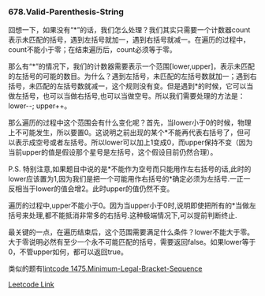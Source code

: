 ### 678.Valid-Parenthesis-String

回想一下，如果没有“\*”的话，我们怎么处理？我们其实只需要一个计数器count表示未匹配的括号，遇到左括号就加一，遇到右括号就减一。在遍历的过程中，count不能小于零；在结束遍历后，count必须等于零。

那么有“\*”的情况下，我们的计数器需要表示一个范围[lower,upper]，表示未匹配的左括号的可能的数目。为什么？遇到左括号，未匹配的左括号数就加一；遇到右括号，未匹配的左括号数就减一，这个规则没有变。但是遇到\*的时候，它可以当做左括号，也可以当做右括号,也可以当做空号。所以我们需要处理的方法是：lower--; upper++。

那么遍历的过程中这个范围会有什么变化呢？首先，当lower小于0的时候，物理上不可能发生，所以要置0。这说明之前出现的某个\*不能再代表右括号了，但可以表示成空号或者左括号。所以lower可以加上1变成0，而upper保持不变（因为当前upper的值是假设那个星号是左括号，这个假设目前仍然合理）。

P.S. 特别注意,如果题目中说的是\*不能作为空号而只能用作左右括号的话,此时的lower应该置为1,因为我们是把一个可能用作右括号的\*确定必须为左括号.一正一反相当于lower的值会增2。此时upper的值仍然不变。

遍历的过程中,upper不能小于0。因为当upper小于0时,说明即使把所有的\*当做左括号来处理,都不能抵消非常多的右括号.这种极端情况下,可以提前判断终止.

最关键的一点，在遍历结束后，这个范围需要满足什么条件？lower不能大于零。大于零说明必然有至少一个永不可能匹配的括号，需要返回false。如果lower等于0，不管upper如何，都可以返回true。

类似的题有[lintcode 1475.Minimum-Legal-Bracket-Sequence](https://github.com/wisdompeak/LintCode/tree/master/Greedy/1475.Minimum-Legal-Bracket-Sequence)


[Leetcode Link](https://leetcode.com/problems/valid-parenthesis-string)
